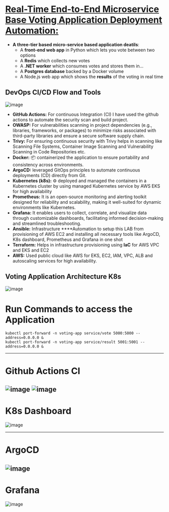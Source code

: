 # [Real-Time End-to-End Microservice Base Voting Application Deployment Automation:](https://github.com/atelanuj/DevSecOps_end_to_end/tree/Voting-Application)

- **A three-tier based micro-service based application deatils**:
    - A **front-end web app** in Python which lets you vote between two options
    - A **Redis** which collects new votes
    - A **.NET worker** which consumes votes and stores them in…
    - A **Postgres database** backed by a Docker volume
    - A Node.js web app which shows the **results** of the voting in real time

## DevOps CI/CD Flow and Tools
![image](https://github.com/user-attachments/assets/edaf5944-e0d2-4e53-b157-af06f3e57fb0)
- **GitHub Actions:** For continuous Integration (CI) I have used the github actions to automate the security scan and build project.
- **OWASP:** For vulnerabilities scanning in project dependencies (e.g., libraries, frameworks, or packages) to minimize risks associated with third-party libraries and ensure a secure software supply chain.
- **Trivy:** For ensuring continuous security with Trivy helps in scanning like Scanning File Systems, Container Image Scanning and Vulnerability Scanning in Code Repositories etc.
- **Docker:** 📦 containerized the application to ensure portability and consistency across environments.
- **ArgoCD:** leveraged GitOps principles to automate continuous deployments (CD) directly from Git.
- **Kubernetes (k8s):** ⚙️ deployed and managed the containers in a Kubernetes cluster by using managed Kubernetes service by AWS EKS for high availability
- **Prometheus:** It is an open-source monitoring and alerting toolkit designed for reliability and scalability, making it well-suited for dynamic environments like Kubernetes.
- **Grafana:** It enables users to collect, correlate, and visualize data through customizable dashboards, facilitating informed decision-making and streamlined troubleshooting.
- **Ansible:** Infrastructure ****Automation to setup this LAB from provisioning of AWS EC2 and installing all necessary tools like ArgoCD, K8s dashboard, Prometheus and Grafana in one shot
- **Terraform:** Helps in infrastructure provisioning using **IaC** for AWS VPC and EKS and EC2
- **AWS:** Used public cloud like AWS for EKS, EC2, IAM, VPC, ALB and autoscaling services for high availability.

## Voting Application Architecture K8s
![image](https://github.com/user-attachments/assets/f61d7249-d56c-4cbf-91a5-760114dd0452)


# Run Commands to access the Application
```
kubectl port-forward -n voting-app service/vote 5000:5000 --address=0.0.0.0 &
kubectl port-forward -n voting-app service/result 5001:5001 --address=0.0.0.0 &
```
---
# Github Actions CI
![image](https://github.com/user-attachments/assets/3e4633ad-c90e-49c8-ab7d-dc8dd76f9164)
![image](https://github.com/user-attachments/assets/3f6a12bc-903f-4648-8f97-e08b9b5ac8df)
---
# K8s Dashboard
![image](https://github.com/user-attachments/assets/bac8960e-fc77-4cc4-a850-910dd0783c19)


---
# ArgoCD
![image](https://github.com/user-attachments/assets/66e48984-1894-4726-b96a-2f76fccd812e)
---
# Grafana
![image](https://github.com/user-attachments/assets/de743eea-ed16-4e03-9b28-f13194384d7e)


